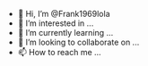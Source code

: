 - 👋 Hi, I’m @Frank1969lola
- 👀 I’m interested in ...
- 🌱 I’m currently learning ...
- 💞️ I’m looking to collaborate on ...
- 📫 How to reach me ...

<!---
Frank1969lola/Frank1969lola is a ✨ special ✨ repository because its `README.md` (this file) appears on your GitHub profile.
You can click the Preview link to take a look at your changes.
--->
